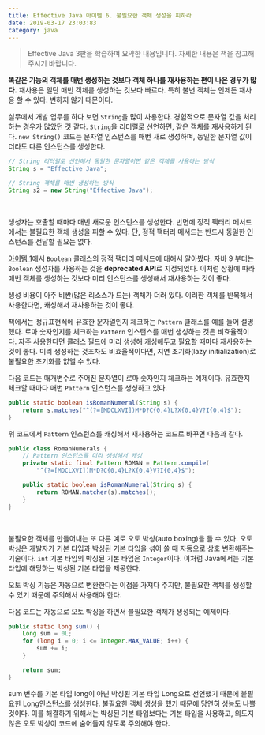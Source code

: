 ```yaml
---
title: Effective Java 아이템 6. 불필요한 객체 생성을 피하라
date: 2019-03-17 23:03:83
category: java
---
```


> Effective Java 3판을 학습하며 요약한 내용입니다. 자세한 내용은 책을 참고해주시기 바랍니다.

<b>똑같은 기능의 객체를 매번 생성하는 것보다 객체 하나를 재사용하는 편이 나은 경우가 많다.</b> 재사용은 일단 매번 객체를 생성하는 것보다 빠르다. 특히 불변 객체는 언제든 재사용 할 수 있다. 변하지 않기 때문이다.

실무에서 개발 업무를 하다 보면 ```String```을 많이 사용한다. 경험적으로 문자열 값을 처리하는 경우가 많았던 것 같다. ```String```을 리터럴로 선언하면, 같은 객체를 재사용하게 된다. ```new String()``` 코드는 문자열 인스턴스를 매번 새로 생성하며, 동일한 문자열 값이더라도 다른 인스턴스를 생성한다.

```java
// String 리터럴로 선언해서 동일한 문자열이면 같은 객체를 사용하는 방식
String s = "Effective Java";

// String 객체를 매번 생성하는 방식
String s2 = new String("Effective Java");
```

<br/>

생성자는 호출할 때마다 매번 새로운 인스턴스를 생성한다. 반면에 정적 팩터리 메서드에서는 불필요한 객체 생성을 피할 수 있다. 단, 정적 팩터리 메서드는 반드시 동일한 인스턴스를 전달할 필요는 없다.

[아이템 1](https://jayden-lee.tech/java/effective-java-item1/)에서 ```Boolean``` 클래스의 정적 팩터리 메서드에 대해서 알아봤다. 자바 9 부터는 ```Boolean``` 생성자를 사용하는 것을 <b>deprecated API</b>로 지정되었다. 이처럼 상황에 따라 매번 객체를 생성하는 것보다 미리 인스턴스를 생성해서 재사용하는 것이 좋다.

생성 비용이 아주 비싼(많은 리소스가 드는) 객체가 더러 있다. 이러한 객체를 반복해서 사용한다면, 캐싱해서 재사용하는 것이 좋다.

책에서는 정규표현식에 유효한 문자열인지 체크하는 ```Pattern``` 클래스를 예를 들어 설명했다. 로마 숫자인지를 체크하는 ```Pattern``` 인스턴스를 매번 생성하는 것은 비효율적이다. 자주 사용한다면 클래스 필드에 미리 생성해 캐싱해두고 필요할 때마다 재사용하는 것이 좋다. 미리 생성하는 것조차도 비효율적이다면, 지연 초기화(lazy initialization)로 불필요한 초기화를 없앨 수 있다.

다음 코드는 매개변수로 주어진 문자열이 로마 숫자인지 체크하는 예제이다. 유효한지 체크할 때마다 매번 ```Pattern``` 인스턴스를 생성하고 있다.

```java
public static boolean isRomanNumeral(String s) {
    return s.matches("^(?=[MDCLXVI])M*D?C{0,4}L?X{0,4}V?I{0,4}$");
}
```

위 코드에서 ```Pattern``` 인스턴스를 캐싱해서 재사용하는 코드로 바꾸면 다음과 같다.

```java
public class RomanNumerals {
    // Pattern 인스턴스를 미리 생성해서 캐싱
    private static final Pattern ROMAN = Pattern.compile(
        "^(?=[MDCLXVI])M*D?C{0,4}L?X{0,4}V?I{0,4}$");

    public static boolean isRomanNumeral(String s) {
        return ROMAN.matcher(s).matches();
    }
}
```

<br/>

불필요한 객체를 만들어내는 또 다른 예로 오토 박싱(auto boxing)을 들 수 있다. 오토 박싱은 개발자가 기본 타입과 박싱된 기본 타입을 섞어 쓸 때 자동으로 상호 변환해주는 기술이다. ```int``` 기본 타입의 박싱된 기본 타입은 ```Integer```이다. 이처럼 Java에서는 기본 타입에 해당하는 박싱된 기본 타입을 제공한다.

오토 박싱 기능은 자동으로 변환한다는 이점을 가져다 주지만, 불필요한 객체를 생성할 수 있기 때문에 주의해서 사용해야 한다.

다음 코드는 자동으로 오토 박싱을 하면서 불필요한 객체가 생성되는 예제이다.

```java
public static long sum() {
    Long sum = 0L;
    for (long i = 0; i <= Integer.MAX_VALUE; i++) {
        sum += i;
    }

    return sum;
}
```

sum 변수를 기본 타입 long이 아닌 박싱된 기본 타입 Long으로 선언했기 때문에 불필요한 Long인스턴스를 생성한다. 불필요한 객체 생성을 했기 때문에 당연히 성능도 나쁠 것이다. 이를 해결하기 위해서는 박싱된 기본 타입보다는 기본 타입을 사용하고, 의도지 않은 오토 박싱이 코드에 숨어들지 않도록 주의해야 한다.